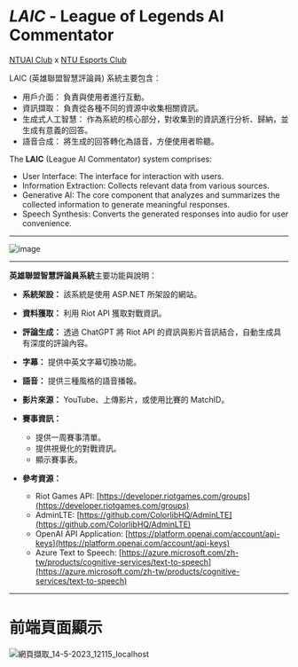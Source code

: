 # *LAIC* - League of Legends AI Commentator
[NTUAI Club](https://ntuai.club) x [NTU Esports Club](https://www.facebook.com/ntuesports)


LAIC (英雄聯盟智慧評論員) 系統主要包含：

- 用戶介面： 負責與使用者進行互動。
- 資訊擷取： 負責從各種不同的資源中收集相關資訊。
- 生成式人工智慧： 作為系統的核心部分，對收集到的資訊進行分析、歸納，並生成有意義的回答。
- 語音合成： 將生成的回答轉化為語音，方便使用者聆聽。

The **LAIC** (League AI Commentator) system comprises:

- User Interface: The interface for interaction with users.
- Information Extraction: Collects relevant data from various sources.
- Generative AI: The core component that analyzes and summarizes the collected information to generate meaningful responses.
- Speech Synthesis: Converts the generated responses into audio for user convenience.
_ _ _
![image](https://github.com/NTUAI/LAIC/assets/41275553/5a122a67-7bb7-44a6-beb4-a13c569427ea)

_ _ _

**英雄聯盟智慧評論員系統**主要功能與說明：

- **系統架設：** 該系統是使用 ASP.NET 所架設的網站。

- **資料獲取：** 利用 Riot API 獲取對戰資訊。

- **評論生成：** 透過 ChatGPT 將 Riot API 的資訊與影片音訊結合，自動生成具有深度的評論內容。

- **字幕：** 提供中英文字幕切換功能。

- **語音：** 提供三種風格的語音播報。

- **影片來源：** YouTube、上傳影片，或使用比賽的 MatchID。

- **賽事資訊：**
  - 提供一周賽事清單。
  - 提供視覺化的對戰資訊。
  - 顯示賽事表。

- **參考資源：**
  - Riot Games API: [https://developer.riotgames.com/groups](https://developer.riotgames.com/groups)
  - AdminLTE: [https://github.com/ColorlibHQ/AdminLTE](https://github.com/ColorlibHQ/AdminLTE)
  - OpenAI API Application: [https://platform.openai.com/account/api-keys](https://platform.openai.com/account/api-keys)
  - Azure Text to Speech: [https://azure.microsoft.com/zh-tw/products/cognitive-services/text-to-speech](https://azure.microsoft.com/zh-tw/products/cognitive-services/text-to-speech)
_ _ _
# 前端頁面顯示

![網頁擷取_14-5-2023_12115_localhost](https://github.com/NTUAI/LAIC/assets/96654161/6929a493-f7e4-4b32-ac2b-69c01a1e344d)
